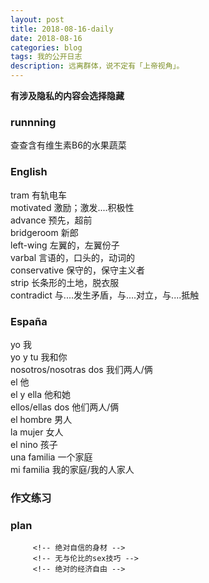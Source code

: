 ```yaml
---
layout: post
title: 2018-08-16-daily
date: 2018-08-16
categories: blog
tags: 我的公开日志
description: 远离群体，说不定有「上帝视角」。
---
```

**有涉及隐私的内容会选择隐藏**

### runnning
查查含有维生素B6的水果蔬菜

### English
tram 有轨电车  
motivated  激励；激发....积极性  
advance  预先，超前  
bridgeroom 新郎  
left-wing 左翼的，左翼份子  
varbal 言语的，口头的，动词的  
conservative  保守的，保守主义者  
strip 长条形的土地，脱衣服  
contradict 与....发生矛盾，与....对立，与....抵触

### España
yo 我  
yo y tu 我和你  
nosotros/nosotras dos 我们两人/俩  
el 他  
el y ella 他和她  
ellos/ellas dos 他们两人/俩  
el hombre  男人  
la mujer  女人  
el nino 孩子  
una familia 一个家庭  
mi familia 我的家庭/我的人家人  

### 作文练习

### plan
<!-- 洗头发 -->
<!-- 抢优惠券 -->
<!-- 目标 -->
<!-- 跑步 -->
<!-- 每天刷三次牙 -->
<!-- 注意午休 -->
<!-- 学会利用自己的个人网站来约束自己 -->
<!-- 不要忘记自己的初心 -->
         <!-- 绝对自信的身材 -->
         <!-- 无与伦比的sex技巧 -->
         <!-- 绝对的经济自由 -->
